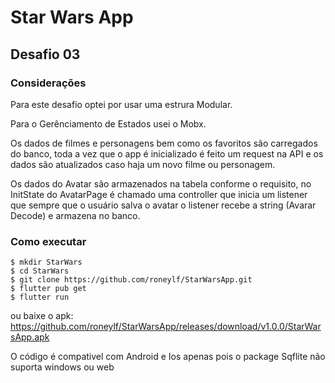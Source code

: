 # Star Wars App

## Desafio 03

### Considerações

Para este desafio optei por usar uma estrura Modular.

Para o Gerênciamento de Estados usei o Mobx.

Os dados de filmes e personagens bem como os favoritos são carregados do banco, 
toda a vez que o app é inicializado é feito um request na API e os dados são atualizados
caso haja um novo filme ou personagem.

Os dados do Avatar são armazenados na tabela conforme o requisito, no InitState do AvatarPage 
é chamado uma controller que inicia um listener que sempre que o usuário salva o avatar o listener recebe 
a string (Avarar Decode) e armazena no banco.

### Como executar
```
$ mkdir StarWars
$ cd StarWars
$ git clone https://github.com/roneylf/StarWarsApp.git
$ flutter pub get
$ flutter run
```

ou baixe o apk:
  https://github.com/roneylf/StarWarsApp/releases/download/v1.0.0/StarWarsApp.apk
  
O código é compativel com Android e Ios apenas pois o package Sqflite não suporta windows ou web






